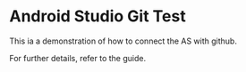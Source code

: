 # Android Studio Git Test

This ia a demonstration of how to connect the AS with github.

For further details, refer to the guide.